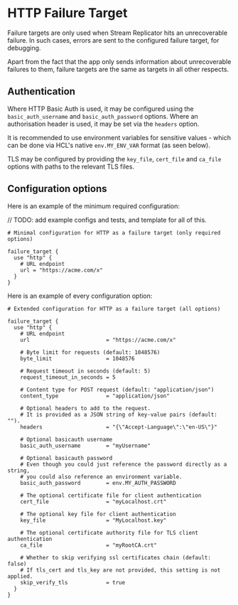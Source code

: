 # HTTP Failure Target

Failure targets are only used when Stream Replicator hits an unrecoverable failure. In such cases, errors are sent to the configured failure target, for debugging.

Apart from the fact that the app only sends information about unrecoverable failures to them, failure targets are the same as targets in all other respects.

## Authentication

Where HTTP Basic Auth is used, it may be configured using the `basic_auth_username` and `basic_auth_password` options. Where an authorisation header is used, it may be set via the `headers` option.

It is recommended to use environment variables for sensitive values - which can be done via HCL's native `env.MY_ENV_VAR` format (as seen below).

TLS may be configured by providing the `key_file`, `cert_file` and `ca_file` options with paths to the relevant TLS files.

## Configuration options

Here is an example of the minimum required configuration:

// TODO: add example configs and tests, and template for all of this.

```hcl
# Minimal configuration for HTTP as a failure target (only required options)

failure_target {
  use "http" {
    # URL endpoint
    url = "https://acme.com/x"
  }
}
```

Here is an example of every configuration option:

```hcl
# Extended configuration for HTTP as a failure target (all options)

failure_target {
  use "http" {
    # URL endpoint
    url                        = "https://acme.com/x"

    # Byte limit for requests (default: 1048576)
    byte_limit                 = 1048576

    # Request timeout in seconds (default: 5)
    request_timeout_in_seconds = 5

    # Content type for POST request (default: "application/json")
    content_type               = "application/json"

    # Optional headers to add to the request.
    # It is provided as a JSON string of key-value pairs (default: "").
    headers                    = "{\"Accept-Language\":\"en-US\"}"

    # Optional basicauth username
    basic_auth_username        = "myUsername"

    # Optional basicauth password
    # Even though you could just reference the password directly as a string,
    # you could also reference an environment variable.
    basic_auth_password        = env.MY_AUTH_PASSWORD

    # The optional certificate file for client authentication
    cert_file                  = "myLocalhost.crt"

    # The optional key file for client authentication
    key_file                   = "MyLocalhost.key"

    # The optional certificate authority file for TLS client authentication
    ca_file                    = "myRootCA.crt"

    # Whether to skip verifying ssl certificates chain (default: false)
    # If tls_cert and tls_key are not provided, this setting is not applied.
    skip_verify_tls            = true
  }
}
```